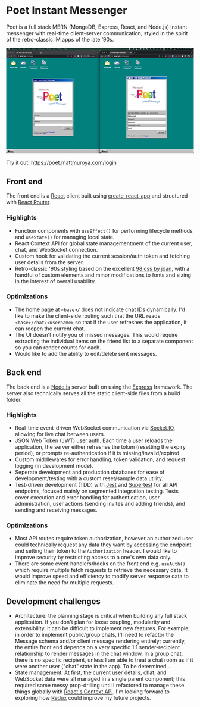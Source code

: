 # Poet Instant Messenger

Poet is a full stack MERN (MongoDB, Express, React, and Node.js) instant messenger with real-time client-server communication, styled in the spirit of the retro-classic IM apps of the late ‘90s.

![GIF](./assets/poet-demo.gif)

Try it out! https://poet.mattmuroya.com/login

## Front end

The front end is a [React](https://reactjs.org/) client built using [create-react-app](https://create-react-app.dev/) and structured with [React Router](https://reactrouter.com/).

### Highlights

- Function components with `useEffect()` for performing lifecycle methods and `useState()` for managing local state.
- React Context API for global state managementment of the current user, chat, and WebSocket connection.
- Custom hook for validating the current session/auth token and fetching user details from the server.
- Retro-classic '90s styling based on the excellent [98.css by jdan](https://github.com/jdan/98.css), with a handful of custom elements and minor modifications to fonts and sizing in the interest of overall usability.

### Optimizations

- The home page at `<base>/` does not indicate chat IDs dynamically. I'd like to make the client-side routing such that the URL reads `<base>/chat/<username>` so that if the user refreshes the application, it can reopen the current chat.
- The UI doesn't notify you of missed messages. This would require extracting the individual items on the friend list to a separate component so you can render counts for each.
- Would like to add the ability to edit/delete sent messages.

## Back end

The back end is a [Node.js](https://nodejs.org/en/) server built on using the [Express](https://expressjs.com/) framework. The server also technically serves all the static client-side files from a build folder.

### Highlights

- Real-time event-driven WebSocket communication via [Socket.IO](https://socket.io/), allowing for live chat between users.
- JSON Web Token (JWT) user auth. Each time a user reloads the application, the server either refreshes the token (resetting the expiry period), or prompts re-authentication if it is missing/invalid/expired.
- Custom middlewares for error handling, token validation, and request logging (in development mode).
- Seperate development and production databases for ease of development/testing with a custom reset/sample data utility.
- Test-driven development (TDD) with [Jest](https://jestjs.io/) and [Supertest](https://github.com/visionmedia/supertest) for all API endpoints, focused mainly on segmented integration testing. Tests cover execution and error handling for authentication, user administration, user actions (sending invites and adding friends), and sending and receiving messages.

### Optimizations

- Most API routes require token authorization, however an authorized user could technically request any data they want by accessing the endpoint and setting their token to the `Authorization` header. I would like to improve security by restricting access to a one's own data only.
- There are some event handlers/hooks on the front end e.g. `useAuth()` which require multiple fetch requests to retrieve the necessary data. It would improve speed and efficiency to modify server response data to eliminate the need for multiple requests.

## Development challenges

- Architecture: the planning stage is critical when building any full stack application. If you don't plan for loose coupling, modularity and extensibility, it can be difficult to implement new features. For example, in order to implement public/group chats, I'll need to refactor the Message schema and/or client message rendering entirely; currently, the entire front end depends on a very specific 1:1 sender-recipient relationship to render messages in the chat window. In a group chat, there is no specific recipient, unless I am able to treat a chat room as if it were another user ("chat" state in the app). To be determined...
- State management: At first, the current user details, chat, and WebSocket data were all managed in a single parent component; this required some messy prop-drilling until I refactored to manage these things globally with [React's Context API](https://reactjs.org/docs/context.html). I'm looking forward to exploring how [Redux](https://redux.js.org/) could improve my future projects.
